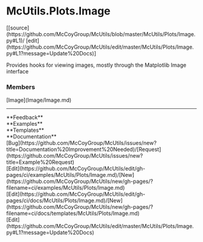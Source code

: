 # <a id="McUtils.Plots.Image">McUtils.Plots.Image</a> 
<div class="docs-source-link" markdown="1">
[[source](https://github.com/McCoyGroup/McUtils/blob/master/McUtils/Plots/Image.py#L1)/
[edit](https://github.com/McCoyGroup/McUtils/edit/master/McUtils/Plots/Image.py#L1?message=Update%20Docs)]
</div>
    
Provides hooks for viewing images, mostly through the Matplotlib Image interface

### Members
<div class="container alert alert-secondary bg-light">
  <div class="row">
   <div class="col" markdown="1">
[Image](Image/Image.md)   
</div>
   <div class="col" markdown="1">
   
</div>
   <div class="col" markdown="1">
   
</div>
</div>
</div>













---


<div markdown="1" class="text-secondary">
<div class="container">
  <div class="row">
   <div class="col" markdown="1">
**Feedback**   
</div>
   <div class="col" markdown="1">
**Examples**   
</div>
   <div class="col" markdown="1">
**Templates**   
</div>
   <div class="col" markdown="1">
**Documentation**   
</div>
   <div class="col" markdown="1">
   
</div>
   <div class="col" markdown="1">
   
</div>
   <div class="col" markdown="1">
   
</div>
</div>
  <div class="row">
   <div class="col" markdown="1">
[Bug](https://github.com/McCoyGroup/McUtils/issues/new?title=Documentation%20Improvement%20Needed)/[Request](https://github.com/McCoyGroup/McUtils/issues/new?title=Example%20Request)   
</div>
   <div class="col" markdown="1">
[Edit](https://github.com/McCoyGroup/McUtils/edit/gh-pages/ci/examples/McUtils/Plots/Image.md)/[New](https://github.com/McCoyGroup/McUtils/new/gh-pages/?filename=ci/examples/McUtils/Plots/Image.md)   
</div>
   <div class="col" markdown="1">
[Edit](https://github.com/McCoyGroup/McUtils/edit/gh-pages/ci/docs/McUtils/Plots/Image.md)/[New](https://github.com/McCoyGroup/McUtils/new/gh-pages/?filename=ci/docs/templates/McUtils/Plots/Image.md)   
</div>
   <div class="col" markdown="1">
[Edit](https://github.com/McCoyGroup/McUtils/edit/master/McUtils/Plots/Image.py#L1?message=Update%20Docs)   
</div>
   <div class="col" markdown="1">
   
</div>
   <div class="col" markdown="1">
   
</div>
   <div class="col" markdown="1">
   
</div>
</div>
</div>
</div>